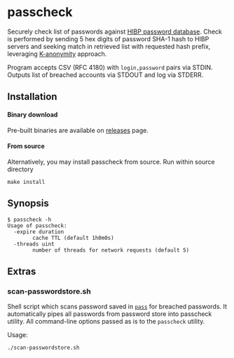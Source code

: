 passcheck
=========

Securely check list of passwords against [HIBP password database](https://haveibeenpwned.com/Passwords). Check is performed by sending 5 hex digits of password SHA-1 hash to HIBP servers and seeking match in retrieved list with requested hash prefix, leveraging [K-anonymity](https://en.wikipedia.org/wiki/K-anonymity) approach.

Program accepts CSV (RFC 4180) with `login,password` pairs via STDIN. Outputs list of breached accounts via STDOUT and log via STDERR.

## Installation

#### Binary download

Pre-built binaries are available on [releases](https://github.com/Snawoot/passcheck/releases/latest) page.

#### From source

Alternatively, you may install passcheck from source. Run within source directory

```
make install
```

## Synopsis

```
$ passcheck -h
Usage of passcheck:
  -expire duration
    	cache TTL (default 1h0m0s)
  -threads uint
    	number of threads for network requests (default 5)
```

## Extras

### scan-passwordstore.sh

Shell script which scans password saved in [`pass`](https://www.passwordstore.org/) for breached passwords. It automatically pipes all passwords from password store into passcheck utility. All command-line options passed as is to the `passcheck` utility.

Usage:

```
./scan-passwordstore.sh
```
